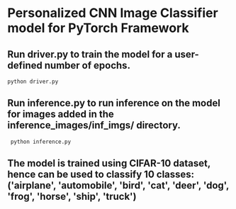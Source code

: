 # Personalized CNN Image Classifier model for PyTorch Framework

## Run driver.py to train the model for a user-defined number of epochs.
```python driver.py```
## Run inference.py to run inference on the model for images added in the inference_images/inf_imgs/ directory.
``` python inference.py```
## The model is trained using CIFAR-10 dataset, hence can be used to classify 10 classes: ('airplane', 'automobile', 'bird', 'cat', 'deer', 'dog', 'frog', 'horse', 'ship', 'truck')
